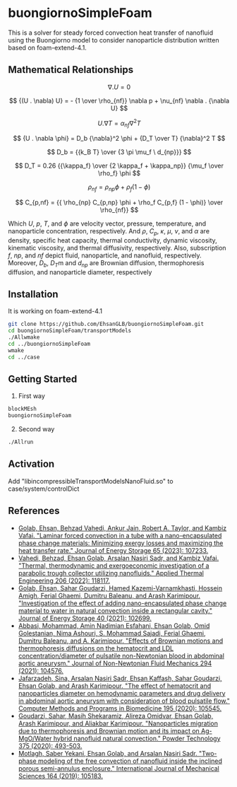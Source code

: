 # buongiornoSimpleFoam
This is a solver for steady forced convection heat transfer of nanofluid using the Buongiorno model to consider nanoparticle distribution written based on foam-extend-4.1.


## Mathematical Relationships
 $$ \nabla . U = 0 $$

$$ {(U . \nabla) U} = - {1 \over \rho_{nf}} \nabla p + \nu_{nf} \nabla . {\nabla U} $$

$$ {U . \nabla T} = \alpha_{nf} {\nabla}^2 T $$

$$ {U . \nabla \phi} = D_b {\nabla}^2 \phi + {D_T \over T} {\nabla}^2 T $$

$$ D_b = {{k_B T} \over {3 \pi \mu_f \ d_{np}}} $$

$$ D_T = 0.26 {{\kappa_f} \over {2 \kappa_f + \kappa_np}} {\mu_f \over \rho_f} \phi $$

$$ \rho_{nf} = \rho_{np} \phi + \rho_f (1 - \phi) $$

$$ C_{p,nf} = {{ \rho_{np} C_{p,np} \phi + \rho_f C_{p,f} (1 - \phi)} \over \rho_{nf}} $$


Which $U$, $p$, $T$, and $\phi$ are velocity vector, pressure, temperature, and nanoparticle concentration, respectively. And $\rho$, $C_p$, $\kappa$, $\mu$, $\nu$, and $\alpha$ are density, specific heat capacity, thermal conductivity, dynamic viscosity, kinematic viscosity, and thermal diffusivity, respectively. Also, subscription $f$, $np$, and $nf$ depict fluid, nanoparticle, and nanofluid, respectively. Moreover, $D_b$, $D_T$m and $d_{np}$ are Brownian diffusion, thermophoresis diffusion, and nanoparticle diameter, respectively


## Installation
It is working on foam-extend-4.1
```bash
git clone https://github.com/EhsanGLB/buongiornoSimpleFoam.git
cd buongiornoSimpleFoam/transportModels
./Allwmake
cd ../buongiornoSimpleFoam
wmake
cd ../case
```


## Getting Started
1. First way
```bash
blockMEsh
buongiornoSimpleFoam
```

2. Second way
```bash
./Allrun
```


## Activation
Add "libincompressibleTransportModelsNanoFluid.so" to case/system/controlDict


## References
* [Golab, Ehsan, Behzad Vahedi, Ankur Jain, Robert A. Taylor, and Kambiz Vafai. "Laminar forced convection in a tube with a nano-encapsulated phase change materials: Minimizing exergy losses and maximizing the heat transfer rate." Journal of Energy Storage 65 (2023): 107233.](https://www.sciencedirect.com/science/article/abs/pii/S2352152X23006308)
* [Vahedi, Behzad, Ehsan Golab, Arsalan Nasiri Sadr, and Kambiz Vafai. "Thermal, thermodynamic and exergoeconomic investigation of a parabolic trough collector utilizing nanofluids." Applied Thermal Engineering 206 (2022): 118117.](https://www.sciencedirect.com/science/article/abs/pii/S1359431122000813)
* [Golab, Ehsan, Sahar Goudarzi, Hamed Kazemi-Varnamkhasti, Hossein Amigh, Ferial Ghaemi, Dumitru Baleanu, and Arash Karimipour. "Investigation of the effect of adding nano-encapsulated phase change material to water in natural convection inside a rectangular cavity." Journal of Energy Storage 40 (2021): 102699.](https://www.sciencedirect.com/science/article/abs/pii/S2352152X21004357)
* [Abbasi, Mohammad, Amin Nadimian Esfahani, Ehsan Golab, Omid Golestanian, Nima Ashouri, S. Mohammad Sajadi, Ferial Ghaemi, Dumitru Baleanu, and A. Karimipour. "Effects of Brownian motions and thermophoresis diffusions on the hematocrit and LDL concentration/diameter of pulsatile non-Newtonian blood in abdominal aortic aneurysm." Journal of Non-Newtonian Fluid Mechanics 294 (2021): 104576.](https://www.sciencedirect.com/science/article/abs/pii/S0377025721000859)
* [Jafarzadeh, Sina, Arsalan Nasiri Sadr, Ehsan Kaffash, Sahar Goudarzi, Ehsan Golab, and Arash Karimipour. "The effect of hematocrit and nanoparticles diameter on hemodynamic parameters and drug delivery in abdominal aortic aneurysm with consideration of blood pulsatile flow." Computer Methods and Programs in Biomedicine 195 (2020): 105545.](https://www.sciencedirect.com/science/article/abs/pii/S0169260720307914)
* [Goudarzi, Sahar, Masih Shekaramiz, Alireza Omidvar, Ehsan Golab, Arash Karimipour, and Aliakbar Karimipour. "Nanoparticles migration due to thermophoresis and Brownian motion and its impact on Ag-MgO/Water hybrid nanofluid natural convection." Powder Technology 375 (2020): 493-503.](https://www.sciencedirect.com/science/article/abs/pii/S0032591020307397)
* [Motlagh, Saber Yekani, Ehsan Golab, and Arsalan Nasiri Sadr. "Two-phase modeling of the free convection of nanofluid inside the inclined porous semi-annulus enclosure." International Journal of Mechanical Sciences 164 (2019): 105183.](https://www.sciencedirect.com/science/article/abs/pii/S0020740319315279)




